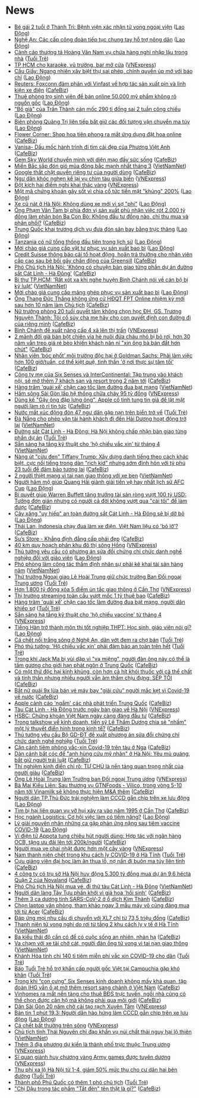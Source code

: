 # News

- [Bé gái 2 tuổi ở Thanh Trì: Bệnh viện xác nhận tử vong ngoại viện](https://laodong.vn/xa-hoi/be-gai-2-tuoi-o-thanh-tri-benh-vien-xac-nhan-tu-vong-ngoai-vien-890867.ldo) ([Lao Động](https://laodong.vn))
- [Nghệ An: Các cấp công đoàn tiếp tục chung tay hỗ trợ nông dân](https://laodong.vn/cong-doan/nghe-an-cac-cap-cong-doan-tiep-tuc-chung-tay-ho-tro-nong-dan-890868.ldo) ([Lao Động](https://laodong.vn))
- [Cảnh cáo thượng tá Hoàng Văn Nam vụ chứa hàng nghi nhập lậu trong nhà](https://tuoitre.vn/canh-cao-thuong-ta-hoang-van-nam-vu-chua-hang-nghi-nhap-lau-trong-nha-20210319171400454.htm) ([Tuổi Trẻ](https://tuoitre.vn))
- [TP HCM cho karaoke, vũ trường, bar mở cửa](https://vnexpress.net/tp-hcm-cho-karaoke-vu-truong-bar-mo-cua-4251125.html) ([VNExpress](https://vnexpress.net))
- [Cầu Giấy: Ngang nhiên xây biệt thự sai phép, chính quyền úp mở với báo chí](https://laodong.vn/bat-dong-san/cau-giay-ngang-nhien-xay-biet-thu-sai-phep-chinh-quyen-up-mo-voi-bao-chi-890772.ldo) ([Lao Động](https://laodong.vn))
- [Reuters: Foxconn đàm phán với Vinfast về hợp tác sản xuất pin và linh kiện xe điện](https://cafebiz.vn/reuters-foxconn-dam-phan-voi-vinfast-ve-hop-tac-san-xuat-pin-va-linh-kien-xe-dien-20210319173655042.chn) ([CafeBiz](https://cafebiz.vn))
- [Thuê phòng trọ sinh viên để bán online 50.000 mỹ phẩm không rõ nguồn gốc](https://laodong.vn/kinh-te/thue-phong-tro-sinh-vien-de-ban-online-50000-my-pham-khong-ro-nguon-goc-890858.ldo) ([Lao Động](https://laodong.vn))
- [&quot;Bố già&quot; của Trấn Thành cán mốc 290 tỉ đồng sai 2 tuần công chiếu](https://laodong.vn/giai-tri/bo-gia-cua-tran-thanh-can-moc-290-ti-dong-sai-2-tuan-cong-chieu-890859.ldo) ([Lao Động](https://laodong.vn))
- [Biên phòng Quảng Trị liên tiếp bắt giữ các đối tượng vận chuyển ma túy](https://laodong.vn/video/bien-phong-quang-tri-lien-tiep-bat-giu-cac-doi-tuong-van-chuyen-ma-tuy-890806.ldo) ([Lao Động](https://laodong.vn))
- [Flower Corner: Shop hoa tiên phong ra mắt ứng dụng đặt hoa online](https://cafebiz.vn/flower-corner-shop-hoa-tien-phong-ra-mat-ung-dung-dat-hoa-online-20210319170312944.chn) ([CafeBiz](https://cafebiz.vn))
- [Vanisa- Dấu mốc hành trình đi tìm cái đẹp của Phương Việt Anh](https://cafebiz.vn/vanisa-dau-moc-hanh-trinh-di-tim-cai-dep-cua-phuong-viet-anh-20210319144417066.chn) ([CafeBiz](https://cafebiz.vn))
- [Gem Sky World chuyển mình với diện mạo đầy sức sống](https://cafebiz.vn/gem-sky-world-chuyen-minh-voi-dien-mao-day-suc-song-20210319104226445.chn) ([CafeBiz](https://cafebiz.vn))
- [Miền Bắc sắp đón gió mùa đông bắc mạnh nhất tháng 3](http://vietnamnet.vn/vn/thoi-su/mien-bac-sap-don-gio-mua-dong-bac-manh-nhat-thang-3-720921.html) ([VietNamNet](https://vietnamnet.vn))
- [Google thắt chặt quyền riêng tư của người dùng](https://cafebiz.vn/google-that-chat-quyen-rieng-tu-cua-nguoi-dung-20210319172537375.chn) ([CafeBiz](https://cafebiz.vn))
- [Ngư dân khóc nghẹn kể lại vụ chìm tàu giữa biển](https://vnexpress.net/ngu-dan-khoc-nghen-ke-lai-vu-chim-tau-giua-bien-4250957.html) ([VNExpress](https://vnexpress.net))
- [Đột kích hai điểm nghi khai thác vàng](https://vnexpress.net/dot-kich-hai-diem-nghi-khai-thac-vang-4250982.html) ([VNExpress](https://vnexpress.net))
- [Một mã chứng khoán gây sốt vì chia cổ tức tiền mặt &quot;khủng&quot; 200%](https://laodong.vn/kinh-te/mot-ma-chung-khoan-gay-sot-vi-chia-co-tuc-tien-mat-khung-200-890808.ldo) ([Lao Động](https://laodong.vn))
- [Xe cũ nát ở Hà Nội: Không dùng xe mới vì sợ &quot;phí&quot;](https://laodong.vn/video/xe-cu-nat-o-ha-noi-khong-dung-xe-moi-vi-so-phi-890813.ldo) ([Lao Động](https://laodong.vn))
- [Ông Phạm Văn Tam bị phía đơn vị sản xuất phủ nhận việc rót 2.000 tỷ đồng làm phân bón Ba Con Bò: Không đầu tư đồng nào, chỉ thu mua và phân phối?](https://cafebiz.vn/ong-pham-van-tam-bi-phia-don-vi-san-xuat-phu-nhan-viec-rot-2000-ty-dong-lam-phan-bon-ba-con-bo-khong-dau-tu-dong-nao-chi-thu-mua-va-phan-phoi-20210319164416031.chn) ([CafeBiz](https://cafebiz.vn))
- [Trung Quốc khai trương dịch vụ đưa đón sân bay bằng trực thăng](https://laodong.vn/the-gioi/trung-quoc-khai-truong-dich-vu-dua-don-san-bay-bang-truc-thang-890850.ldo) ([Lao Động](https://laodong.vn))
- [Tanzania có nữ tổng thống đầu tiên trong lịch sử](https://laodong.vn/the-gioi/tanzania-co-nu-tong-thong-dau-tien-trong-lich-su-890810.ldo) ([Lao Động](https://laodong.vn))
- [Mời chào giá cung cấp vật tư phục vụ sản xuất bao bì](https://laodong.vn/thong-tin-doanh-nghiep/moi-chao-gia-cung-cap-vat-tu-phuc-vu-san-xuat-bao-bi-890818.ldo) ([Lao Động](https://laodong.vn))
- [Credit Suisse thông báo cải tổ hoạt động, hoãn trả thưởng cho nhân viên cấp cao sau bê bối gây chấn động của Greensill](https://cafebiz.vn/credit-suisse-thong-bao-cai-to-hoat-dong-hoan-tra-thuong-cho-nhan-vien-cap-cao-sau-be-boi-gay-chan-dong-cua-greensill-20210319160131644.chn) ([CafeBiz](https://cafebiz.vn))
- [Phó Chủ tịch Hà Nội: 'Không có chuyện bàn giao từng phần dự án đường sắt Cát Linh - Hà Đông'](https://cafebiz.vn/pho-chu-tich-ha-noi-khong-co-chuyen-ban-giao-tung-phan-du-an-duong-sat-cat-linh-ha-dong-20210319163926295.chn) ([CafeBiz](https://cafebiz.vn))
- [Bí thư TP.HCM: 'Rất xót xa khi nghe huyện Bình Chánh nói về cán bộ bị kỷ luật'](http://vietnamnet.vn/vn/thoi-su/bi-thu-tp-hcm-rat-xot-xa-khi-nghe-huyen-binh-chanh-noi-ve-can-bo-bi-ky-luat-720877.html) ([VietNamNet](https://vietnamnet.vn))
- [Mời chào giá cung cấp mảng ghép phục vụ sản xuất bao bì](https://laodong.vn/thong-tin-doanh-nghiep/moi-chao-gia-cung-cap-mang-ghep-phuc-vu-san-xuat-bao-bi-890821.ldo) ([Lao Động](https://laodong.vn))
- [Ông Thang Đức Thắng không ứng cử HĐQT FPT Online nhiệm kỳ mới sau hơn 10 năm làm Chủ tịch](https://cafebiz.vn/ong-thang-duc-thang-khong-ung-cu-hdqt-fpt-online-nhiem-ky-moi-sau-hon-10-nam-lam-chu-tich-20210319162751508.chn) ([CafeBiz](https://cafebiz.vn))
- [Nữ trưởng phòng 20 tuổi quyết tâm không chọn học ĐH, GS. Trương Nguyện Thành: Tôi cổ súy cha mẹ hãy cho con quyết định con đường đi của riêng mình](https://cafebiz.vn/nu-truong-phong-20-tuoi-quyet-tam-khong-chon-hoc-dh-gs-truong-nguyen-thanh-toi-co-suy-cha-me-hay-cho-con-quyet-dinh-con-duong-di-cua-rieng-minh-20210319162218414.chn) ([CafeBiz](https://cafebiz.vn))
- [Bình Chánh đề xuất nâng cấp 4 xã lên thị trấn](https://vnexpress.net/binh-chanh-de-xuat-nang-cap-4-xa-len-thi-tran-4251050.html) ([VNExpress](https://vnexpress.net))
- [2 mảnh đời già bán bột chiên vỉa hè nuôi đứa cháu nhỏ bị bỏ rơi, hơn 30 năm vẫn treo giá rẻ bèo khiến khách năn nỉ "xin ông bà bán đắt hơn chút"](https://cafebiz.vn/2-manh-doi-gia-ban-bot-chien-via-he-nuoi-dua-chau-nho-bi-bo-roi-hon-30-nam-van-treo-gia-re-beo-khien-khach-nan-ni-xin-ong-ba-ban-dat-hon-chut-20210319154206923.chn) ([CafeBiz](https://cafebiz.vn))
- [Nhân viên ‘bóc phốt’ môi trường độc hại ở Goldman Sachs: Phải làm việc hơn 100 giờ/tuần, cơ thể kiệt quệ, tinh thần 'ở nơi thực sự tăm tối'](https://cafebiz.vn/nhan-vien-boc-phot-moi-truong-doc-hai-o-goldman-sachs-phai-lam-viec-hon-100-gio-tuan-co-the-kiet-que-tinh-than-o-noi-thuc-su-tam-toi-20210319155617196.chn) ([CafeBiz](https://cafebiz.vn))
- [Công ty mẹ của Six Senses và InterContinental: Tập trung vào khách nội, sẽ mở thêm 7 khách sạn và resort trong 2 năm tới](https://cafebiz.vn/cong-ty-me-cua-six-senses-va-intercontinental-tap-trung-vao-khach-noi-se-mo-them-7-khach-san-va-resort-trong-2-nam-toi-20210319110657002.chn) ([CafeBiz](https://cafebiz.vn))
- [Hàng trăm 'quái xế' chặn cao tốc làm đường đua bạt mạng](http://vietnamnet.vn/vn/thoi-su/an-toan-giao-thong/hang-tram-quai-xe-chan-cao-toc-lam-duong-dua-bat-mang-720879.html) ([VietNamNet](https://vietnamnet.vn))
- [Hầm sông Sài Gòn lắp hệ thống chữa cháy 95 tỷ đồng](https://vnexpress.net/ham-song-sai-gon-lap-he-thong-chua-chay-95-ty-dong-4250911.html) ([VNExpress](https://vnexpress.net))
- [Dùng kế "Gậy ông đập lưng ông", Apple cố tình tung tin giả để lật mặt người làm rò rỉ tin tức](https://cafebiz.vn/dung-ke-gay-ong-dap-lung-ong-apple-co-tinh-tung-tin-gia-de-lat-mat-nguoi-lam-ro-ri-tin-tuc-20210319135200059.chn) ([CafeBiz](https://cafebiz.vn))
- [Nước mắt xúc động đón 47 ngư dân gặp nạn trên biển trở về](https://tuoitre.vn/nuoc-mat-xuc-dong-don-47-ngu-dan-gap-nan-tren-bien-tro-ve-20210319150556775.htm) ([Tuổi Trẻ](https://tuoitre.vn))
- [Đà Nẵng cho phép vận tải hành khách đi đến Hải Dương hoạt động trở lại](http://vietnamnet.vn/vn/thoi-su/da-nang-cho-phep-van-tai-hanh-khach-di-den-hai-duong-hoat-dong-tro-lai-720884.html) ([VietNamNet](https://vietnamnet.vn))
- [Đường sắt Cát Linh - Hà Đông: Hà Nội không chấp nhận bàn giao từng phần dự án](https://tuoitre.vn/duong-sat-cat-linh-ha-dong-ha-noi-khong-chap-nhan-ban-giao-tung-phan-du-an-20210319153615453.htm) ([Tuổi Trẻ](https://tuoitre.vn))
- [Sẵn sàng hạ tầng kỹ thuật cho 'hộ chiếu vắc xin' từ tháng 4](http://vietnamnet.vn/vn/thoi-su/chinh-tri/san-sang-ha-tang-ky-thuat-cho-ho-chieu-vac-xin-tu-thang-4-720883.html) ([VietNamNet](https://vietnamnet.vn))
- [Nàng út "cừu đen" Tiffany Trump: Xây dựng danh tiếng theo cách khác biệt, cực nổi tiếng trong dàn "rich kid" nhưng sớm đính hôn với tỷ phú 23 tuổi để đảm bảo tương lai](https://cafebiz.vn/nang-ut-cuu-den-tiffany-trump-xay-dung-danh-tieng-theo-cach-khac-biet-cuc-noi-tieng-trong-dan-rich-kid-nhung-som-dinh-hon-voi-ty-phu-23-tuoi-de-dam-bao-tuong-lai-20210319153845813.chn) ([CafeBiz](https://cafebiz.vn))
- [2 người thiệt mạng vì tai nạn giao thông với xe ben](http://vietnamnet.vn/vn/thoi-su/an-toan-giao-thong/2-nguoi-thiet-mang-vi-tai-nan-giao-thong-voi-xe-ben-720878.html) ([VietNamNet](https://vietnamnet.vn))
- [Người hâm mộ giúp Quang Hải giành giải tiền vệ hay nhất lịch sử AFC Cup](https://laodong.vn/bong-da/nguoi-ham-mo-giup-quang-hai-gianh-giai-tien-ve-hay-nhat-lich-su-afc-cup-890788.ldo) ([Lao Động](https://laodong.vn))
- [Bí quyết giúp Warren Buffett tăng trưởng tài sản ròng vượt 100 tỷ USD: Tưởng đơn giản nhưng có người cả đời không vượt qua "cái tôi" để làm được](https://cafebiz.vn/bi-quyet-giup-warren-buffett-tang-truong-tai-san-rong-vuot-100-ty-usd-tuong-don-gian-nhung-co-nguoi-ca-doi-khong-vuot-qua-cai-toi-de-lam-duoc-20210319153439817.chn) ([CafeBiz](https://cafebiz.vn))
- [Cây xăng &quot;uy hiếp&quot; an toàn đường sắt Cát Linh - Hà Đông sẽ bị dỡ bỏ](https://laodong.vn/video/cay-xang-uy-hiep-an-toan-duong-sat-cat-linh-ha-dong-se-bi-do-bo-890796.ldo) ([Lao Động](https://laodong.vn))
- [Thái Lan, Indonesia chạy đua làm xe điện, Việt Nam liệu có 'bỏ lỡ'?](https://cafebiz.vn/thai-lan-indonesia-chay-dua-lam-xe-dien-viet-nam-lieu-co-bo-lo-20210319134422742.chn) ([CafeBiz](https://cafebiz.vn))
- [Su’s Store - Khẳng định đẳng cấp phái đẹp](https://cafebiz.vn/sus-store-khang-dinh-dang-cap-phai-dep-20210319144359694.chn) ([CafeBiz](https://cafebiz.vn))
- [40 km quy hoạch phân khu đô thị sông Hồng](https://vnexpress.net/40-km-quy-hoach-phan-khu-do-thi-song-hong-4250948.html) ([VNExpress](https://vnexpress.net))
- [Thủ tướng yêu cầu có phương án sửa đổi chứng chỉ chức danh nghề nghiệp đối với giáo viên](https://laodong.vn/thoi-su/thu-tuong-yeu-cau-co-phuong-an-sua-doi-chung-chi-chuc-danh-nghe-nghiep-doi-voi-giao-vien-890791.ldo) ([Lao Động](https://laodong.vn))
- [Phó phòng làm công tác thẩm định nhân sự phải kê khai tài sản hàng năm](http://vietnamnet.vn/vn/thoi-su/chong-tham-nhung/pho-phong-lam-cong-tac-tham-dinh-nhan-su-phai-ke-khai-tai-san-hang-nam-720710.html) ([VietNamNet](https://vietnamnet.vn))
- [Thứ trưởng Ngoại giao Lê Hoài Trung giữ chức trưởng Ban Đối ngoại Trung ương](https://tuoitre.vn/thu-truong-ngoai-giao-le-hoai-trung-giu-chuc-truong-ban-doi-ngoai-trung-uong-20210319150348236.htm) ([Tuổi Trẻ](https://tuoitre.vn))
- [Hơn 1.800 tỷ đồng xóa 5 điểm ùn tắc giao thông ở Cần Thơ](https://vnexpress.net/hon-1-800-ty-dong-xoa-5-diem-un-tac-giao-thong-o-can-tho-4250892.html) ([VNExpress](https://vnexpress.net))
- [Thị trường streaming toàn cầu vượt mốc 1 tỷ thuê bao](https://cafebiz.vn/thi-truong-streaming-toan-cau-vuot-moc-1-ty-thue-bao-20210319133923212.chn) ([CafeBiz](https://cafebiz.vn))
- [Hàng trăm 'quái xế' chặn cao tốc làm đường đua bạt mạng, người dân khiếp sợ](https://tuoitre.vn/hang-tram-quai-xe-chan-cao-toc-lam-duong-dua-bat-mang-nguoi-dan-khiep-so-20210319133836277.htm) ([Tuổi Trẻ](https://tuoitre.vn))
- [Sẵn sàng hạ tầng kỹ thuật cho 'hộ chiếu vaccine' từ tháng 4](https://vnexpress.net/san-sang-ha-tang-ky-thuat-cho-ho-chieu-vaccine-tu-thang-4-4250928.html) ([VNExpress](https://vnexpress.net))
- [Tiếng Hàn trở thành môn thi tốt nghiệp THPT: Học sinh, giáo viên nói gì?](https://laodong.vn/video/tieng-han-tro-thanh-mon-thi-tot-nghiep-thpt-hoc-sinh-giao-vien-noi-gi-890773.ldo) ([Lao Động](https://laodong.vn))
- [Cá chết nổi trắng sông ở Nghệ An, dân vớt đem ra chợ bán](https://tuoitre.vn/ca-chet-noi-trang-song-o-nghe-an-dan-vot-dem-ra-cho-ban-20210319141211727.htm) ([Tuổi Trẻ](https://tuoitre.vn))
- [Phó thủ tướng: 'Hộ chiếu vắc xin' phải đảm bảo an toàn trên hết](https://tuoitre.vn/pho-thu-tuong-ho-chieu-vac-xin-phai-dam-bao-an-toan-tren-het-20210319141446518.htm) ([Tuổi Trẻ](https://tuoitre.vn))
- [Trong khi Jack Ma bị vùi dập vì "vạ miệng", người đàn ông này có thể là tấm gương cho giới hạn phát ngôn ở Trung Quốc](https://cafebiz.vn/trong-khi-jack-ma-bi-vui-dap-vi-va-mieng-nguoi-dan-ong-nay-co-the-la-tam-guong-cho-gioi-han-phat-ngon-o-trung-quoc-20210319133640048.chn) ([CafeBiz](https://cafebiz.vn))
- [Có một thứ độc hại kinh khủng, còn hơn cả hít khói thuốc với cả thể chất và tinh thần nhưng nhiều người vẫn âm thầm chịu đựng: SẾP TỒI](https://cafebiz.vn/co-mot-thu-doc-hai-kinh-khung-con-hon-ca-hit-khoi-thuoc-voi-ca-the-chat-va-tinh-than-nhung-nhieu-nguoi-van-am-tham-chiu-dung-sep-toi-20210319141608607.chn) ([CafeBiz](https://cafebiz.vn))
- [Bắt nữ quái 9x lừa bán vé máy bay "giải cứu" người mắc kẹt vì Covid-19 về nước](https://cafebiz.vn/bat-nu-quai-9x-lua-ban-ve-may-bay-giai-cuu-nguoi-mac-ket-vi-covid-19-ve-nuoc-20210319135109469.chn) ([CafeBiz](https://cafebiz.vn))
- [Apple cảnh cáo 'ngầm' các nhà phát triển Trung Quốc](https://cafebiz.vn/apple-canh-cao-ngam-cac-nha-phat-trien-trung-quoc-20210319134550032.chn) ([CafeBiz](https://cafebiz.vn))
- [Tàu Cát Linh - Hà Đông trước ngày bàn giao về Hà Nội](https://vnexpress.net/tau-cat-linh-ha-dong-truoc-ngay-ban-giao-ve-ha-noi-4250897.html) ([VNExpress](https://vnexpress.net))
- [HSBC: Chứng khoán Việt Nam ngày càng đáng đầu tư](https://cafebiz.vn/hsbc-chung-khoan-viet-nam-ngay-cang-dang-dau-tu-20210319142031211.chn) ([CafeBiz](https://cafebiz.vn))
- [Trong talkshow về kinh doanh, tiến sỹ Lê Thẩm Dương chia sẻ "nhầm" một lý thuyết điển hình trong kinh tế?](https://cafebiz.vn/trong-talkshow-ve-kinh-doanh-tien-sy-le-tham-duong-chia-se-nham-mot-ly-thuyet-dien-hinh-trong-kinh-te-20210319110312176.chn) ([CafeBiz](https://cafebiz.vn))
- [Thủ tướng yêu cầu Bộ GD-ĐT đề xuất phương án sửa đổi chứng chỉ chức danh nghề nghiệp](https://tuoitre.vn/thu-tuong-yeu-cau-bo-gd-dt-de-xuat-phuong-an-sua-doi-chung-chi-chuc-danh-nghe-nghiep-2021031914085778.htm) ([Tuổi Trẻ](https://tuoitre.vn))
- [Cận cảnh tiêm phòng vắc-xin Covid-19 trên tàu ở Nga](https://cafebiz.vn/can-canh-tiem-phong-vac-xin-covid-19-tren-tau-o-nga-20210319134849245.chn) ([CafeBiz](https://cafebiz.vn))
- [Dàn cảnh bắt cóc để "anh hùng cứu mỹ nhân" ở Hà Nội: Yêu mù quáng, bắt giữ người trái luật](https://cafebiz.vn/dan-canh-bat-coc-de-anh-hung-cuu-my-nhan-o-ha-noi-yeu-mu-quang-bat-giu-nguoi-trai-luat-20210319135249905.chn) ([CafeBiz](https://cafebiz.vn))
- [Thí nghiệm kinh điển chỉ rõ: TỰ CHỦ là nền tảng quan trọng nhất của người giàu](https://cafebiz.vn/thi-nghiem-kinh-dien-chi-ro-tu-chu-la-nen-tang-quan-trong-nhat-cua-nguoi-giau-20210319141335279.chn) ([CafeBiz](https://cafebiz.vn))
- [Ông Lê Hoài Trung làm Trưởng ban Đối ngoại Trung ương](https://vnexpress.net/ong-le-hoai-trung-lam-truong-ban-doi-ngoai-trung-uong-4250890.html) ([VNExpress](https://vnexpress.net))
- [Bà Mai Kiều Liên: Sau thương vụ GTNFoods - Vilico, trong vòng 5-10 năm tới Vinamilk sẽ không thực hiện M&A thêm](https://cafebiz.vn/ba-mai-kieu-lien-sau-thuong-vu-gtnfoods-vilico-trong-vong-5-10-nam-toi-vinamilk-se-khong-thuc-hien-ma-them-20210319140304407.chn) ([CafeBiz](https://cafebiz.vn))
- [Người dân TP.Thủ Đức trải nghiệm làm CCCD gắn chíp trên xe lưu động](https://laodong.vn/photo/nguoi-dan-tpthu-duc-trai-nghiem-lam-cccd-gan-chip-tren-xe-luu-dong-890743.ldo) ([Lao Động](https://laodong.vn))
- [Tìm bị hại liên quan vụ vỡ hụi xảy ra vào năm 1995 ở Cần Thơ](https://cafebiz.vn/tim-bi-hai-lien-quan-vu-vo-hui-xay-ra-vao-nam-1995-o-can-tho-20210319134726864.chn) ([CafeBiz](https://cafebiz.vn))
- [Học ngành Logistics: Cơ hội việc làm có tiềm năng?](https://laodong.vn/video-thoi-su/hoc-nganh-logistics-co-hoi-viec-lam-co-tiem-nang-890726.ldo) ([Lao Động](https://laodong.vn))
- [Lý giải nguyên nhân những ca gặp phản ứng nặng sau tiêm vaccine COVID-19](https://laodong.vn/video-thoi-su/ly-giai-nguyen-nhan-nhung-ca-gap-phan-ung-nang-sau-tiem-vaccine-covid-19-890634.ldo) ([Lao Động](https://laodong.vn))
- [Ví điện tử Appota tung chiêu hút người dùng: Hợp tác với ngân hàng OCB, tặng ưu đãi lên tới 200k/người](https://cafebiz.vn/vi-dien-tu-appota-tung-chieu-hut-nguoi-dung-hop-tac-voi-ngan-hang-ocb-tang-uu-dai-len-toi-200k-nguoi-20210319103542537.chn) ([CafeBiz](https://cafebiz.vn))
- [Người mua ve chai nhặt được hơn một cây vàng](https://vnexpress.net/nguoi-mua-ve-chai-nhat-duoc-hon-mot-cay-vang-4250893.html) ([VNExpress](https://vnexpress.net))
- [Nam thanh niên chết trong khu cách ly COVID-19 ở Hà Tĩnh](https://tuoitre.vn/nam-thanh-nien-chet-trong-khu-cach-ly-covid-19-o-ha-tinh-20210319134707922.htm) ([Tuổi Trẻ](https://tuoitre.vn))
- [Cựu giảng viên đại học làm ăn thua lỗ, nợ nần đi buôn ma túy liên tỉnh](https://cafebiz.vn/cuu-giang-vien-dai-hoc-lam-an-thua-lo-no-nan-di-buon-ma-tuy-lien-tinh-20210319134844278.chn) ([CafeBiz](https://cafebiz.vn))
- [4 công ty có trụ sở Hà Nội huy động 5.300 tỷ đồng mua dự án 9,6 hécta Quận 2 của Novaland](https://cafebiz.vn/4-cong-ty-co-tru-so-ha-noi-huy-dong-5300-ty-dong-mua-du-an-96-hecta-quan-2-cua-novaland-20210319134818243.chn) ([CafeBiz](https://cafebiz.vn))
- [Phó Chủ tịch Hà Nội mua vé, đi thử tàu Cát Linh - Hà Đông](http://vietnamnet.vn/vn/thoi-su/an-toan-giao-thong/pho-chu-tich-ha-noi-mua-ve-di-thu-tau-cat-linh-ha-dong-720852.html) ([VietNamNet](https://vietnamnet.vn))
- [Người dân làng Tây Tựu phấn khởi vì giá hoa 'hồi sinh'](https://cafebiz.vn/nguoi-dan-lang-tay-tuu-phan-khoi-vi-gia-hoa-hoi-sinh-20210319134250387.chn) ([CafeBiz](https://cafebiz.vn))
- [Thêm 3 ca dương tính SARS-CoV-2 ở ổ dịch Kim Thành](https://cafebiz.vn/them-3-ca-duong-tinh-sars-cov-2-o-o-dich-kim-thanh-20210319134117177.chn) ([CafeBiz](https://cafebiz.vn))
- [Chọn laptop văn phòng, tham khảo ngay 3 mẫu máy vô cùng đáng mua tới từ Acer](https://cafebiz.vn/chon-laptop-van-phong-tham-khao-ngay-3-mau-may-vo-cung-dang-mua-toi-tu-acer-20210319113848717.chn) ([CafeBiz](https://cafebiz.vn))
- [Đáp ứng mọi nhu cầu di chuyển với XL7 chỉ từ 73,5 triệu đồng](https://cafebiz.vn/dap-ung-moi-nhu-cau-di-chuyen-voi-xl7-chi-tu-735-trieu-dong-20210319104154867.chn) ([CafeBiz](https://cafebiz.vn))
- [Thanh niên tử vong nghi do rơi từ tầng 2 khu cách ly y tế ở Hà Tĩnh](http://vietnamnet.vn/vn/thoi-su/thanh-nien-tu-vong-nghi-do-roi-tu-tang-2-khu-cach-ly-y-te-o-ha-tinh-720851.html) ([VietNamNet](https://vietnamnet.vn))
- [Ba kiểu thái độ cần có để có cuộc sống an nhiên, nhàn hạ](https://cafebiz.vn/ba-kieu-thai-do-can-co-de-co-cuoc-song-an-nhien-nhan-ha-20210319131543985.chn) ([CafeBiz](https://cafebiz.vn))
- [Va chạm với xe tải chở cát, người đàn ông tử vong vì tai nạn giao thông](http://vietnamnet.vn/vn/thoi-su/va-cham-voi-xe-tai-cho-cat-nguoi-dan-ong-tu-vong-vi-tai-nan-giao-thong-720848.html) ([VietNamNet](https://vietnamnet.vn))
- [Khánh Hòa tính chi 140 tỉ tiêm miễn phí vắc xin COVID-19 cho dân](https://tuoitre.vn/khanh-hoa-tinh-chi-140-ti-tiem-mien-phi-vac-xin-covid-19-cho-dan-20210319115613247.htm) ([Tuổi Trẻ](https://tuoitre.vn))
- [Báo Tuổi Trẻ hỗ trợ khẩn cấp người gốc Việt tại Campuchia gặp khó khăn](https://tuoitre.vn/bao-tuoi-tre-ho-tro-khan-cap-nguoi-goc-viet-tai-campuchia-gap-kho-khan-20210319120931744.htm) ([Tuổi Trẻ](https://tuoitre.vn))
- [Trong khi “con cưng” Six Senses kinh doanh không mấy khả quan, tập đoàn IHG vẫn ồ ạt mở thêm resort sang chảnh ở Việt Nam](https://cafebiz.vn/trong-khi-con-cung-six-senses-kinh-doanh-khong-may-kha-quan-tap-doan-ihg-van-o-at-mo-them-resort-sang-chanh-o-viet-nam-20210319104412576.chn) ([CafeBiz](https://cafebiz.vn))
- [Vinhomes ra mắt nền tảng cho thuê BĐS trực tuyến, ngồi nhà cũng có thể chọn được căn hộ mà không phải qua môi giới](https://cafebiz.vn/vinhomes-ra-mat-nen-tang-cho-thue-bds-truc-tuyen-ngoi-nha-cung-co-the-chon-duoc-can-ho-ma-khong-phai-qua-moi-gioi-2021031911193867.chn) ([CafeBiz](https://cafebiz.vn))
- [Dân Sài Gòn 20 năm chờ cải tạo rạch Xuyên Tâm](https://vnexpress.net/dan-sai-gon-20-nam-cho-cai-tao-rach-xuyen-tam-4247516.html) ([VNExpress](https://vnexpress.net))
- [Bản tin 1 phút 19.3: Người dân hào hứng làm CCCD gắn chip trên xe lưu động](https://laodong.vn/video/ban-tin-1-phut-193-nguoi-dan-hao-hung-lam-cccd-gan-chip-tren-xe-luu-dong-890708.ldo) ([Lao Động](https://laodong.vn))
- [Cá chết bất thường trên sông](https://vnexpress.net/ca-chet-bat-thuong-tren-song-4250850.html) ([VNExpress](https://vnexpress.net))
- [Chủ tịch tỉnh Thái Nguyên chỉ đạo khẩn vụ núi chất thải nguy hại lộ thiên](http://vietnamnet.vn/vn/thoi-su/moi-truong/chu-tich-tinh-thai-nguyen-chi-dao-khan-vu-nui-chat-thai-nguy-hai-lo-thien-720808.html) ([VietNamNet](https://vietnamnet.vn))
- [Thêm 3 địa phương dự kiến là thành phố trực thuộc Trung ương](https://vnexpress.net/them-3-dia-phuong-du-kien-la-thanh-pho-truc-thuoc-trung-uong-4249953.html) ([VNExpress](https://vnexpress.net))
- [Sĩ quan giành huy chương vàng Army games được tuyên dương](https://vnexpress.net/si-quan-gianh-huy-chuong-vang-army-games-duoc-tuyen-duong-4250395.html) ([VNExpress](https://vnexpress.net))
- [Thu phí xa lộ Hà Nội từ 1-4, giảm 50% mức thu cho cư dân hai bên đường](https://tuoitre.vn/thu-phi-xa-lo-ha-noi-tu-1-4-giam-50-muc-thu-cho-cu-dan-hai-ben-duong-20210319084335261.htm) ([Tuổi Trẻ](https://tuoitre.vn))
- [Thành phố Phú Quốc có thêm 1 phó chủ tịch](https://tuoitre.vn/thanh-pho-phu-quoc-co-them-1-pho-chu-tich-20210319095616651.htm) ([Tuổi Trẻ](https://tuoitre.vn))
- ["Chị Dậu trong tác phẩm "Tắt đèn" tên thật là gì?"](https://cafebiz.vn/chi-dau-trong-tac-pham-tat-den-ten-that-la-gi-20210319102717234.chn) ([CafeBiz](https://cafebiz.vn))
